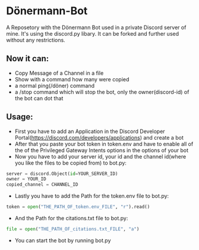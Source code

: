 # Dönermann-Bot
A Reposetory with the Dönermann Bot used in a private Discord server of mine. It's using the discord.py libary. It can be forked and further used without any restrictions. 

Now it can:
- 
- Copy Message of a Channel in a file
- Show with a command how many were copied
- a normal ping(/döner) command
- a /stop command which will stop the bot, only the owner(discord-id) of the bot can dot that

Usage:
-
- First you have to add an Application in the Discord Developer Portal(https://discord.com/developers/applications) and create a bot 
- After that you paste your bot token in token.env and have to enable all of the of the Privileged Gateway Intents options in the options of your bot
- Now you have to add your server id, your id and the channel id(where you like the files to be copied from) to bot.py:
```python
server = discord.Object(id=YOUR_SERVER_ID)
owner = YOUR_ID
copied_channel = CHANNEL_ID
```
- Lastly you have to add the Path for the token.env file to bot.py:
```python
token = open("THE_PATH_OF_token.env_FILE", "r").read()
```
- And the Path for the citations.txt file to bot.py:
```python
file = open("THE_PATH_OF_citations.txt_FILE", "a")
```
- You can start the bot by running bot.py
